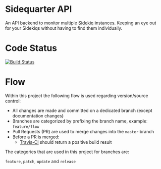 # Sidequarter API

An API backend to monitor multiple [Sidekiq](http://sidekiq.org) instances. Keeping an eye out for your Sidekiqs without having to find them individually.

# Code Status

[![Build Status](https://travis-ci.org/matsrietdijk/sidequarter-api.svg)](https://travis-ci.org/matsrietdijk/sidequarter-api)

# Flow

Within this project the following flow is used regarding version/source control:

- All changes are made and committed on a dedicated branch (except documentation changes)
- Branches are categorized by prefixing the branch name, example: `feature/flow`
- Pull Requests (PR) are used to merge changes into the `master` branch
- Before a PR is merged:
  - [Travis-CI](https://travis-ci.org/matsrietdijk/sidequarter-api/pull_requests) should return a positive build result


The categories that are used in this project for branches are:

`feature`, `patch`, `update` and `release`
